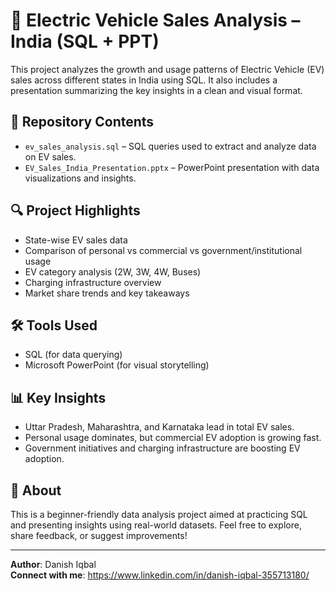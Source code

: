# 🚗 Electric Vehicle Sales Analysis – India (SQL + PPT)

This project analyzes the growth and usage patterns of Electric Vehicle (EV) sales across different states in India using SQL. It also includes a presentation summarizing the key insights in a clean and visual format.

## 📁 Repository Contents

- `ev_sales_analysis.sql` – SQL queries used to extract and analyze data on EV sales.
- `EV_Sales_India_Presentation.pptx` – PowerPoint presentation with data visualizations and insights.

## 🔍 Project Highlights

- State-wise EV sales data
- Comparison of personal vs commercial vs government/institutional usage
- EV category analysis (2W, 3W, 4W, Buses)
- Charging infrastructure overview
- Market share trends and key takeaways

## 🛠️ Tools Used

- SQL (for data querying)
- Microsoft PowerPoint (for visual storytelling)

## 📊 Key Insights

- Uttar Pradesh, Maharashtra, and Karnataka lead in total EV sales.
- Personal usage dominates, but commercial EV adoption is growing fast.
- Government initiatives and charging infrastructure are boosting EV adoption.

## 📌 About

This is a beginner-friendly data analysis project aimed at practicing SQL and presenting insights using real-world datasets. Feel free to explore, share feedback, or suggest improvements!

---

**Author**: Danish Iqbal  
**Connect with me**: https://www.linkedin.com/in/danish-iqbal-355713180/


